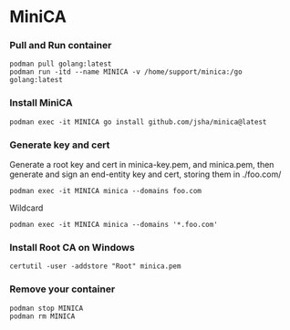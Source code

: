# MiniCA
### Pull and Run container
```
podman pull golang:latest
podman run -itd --name MINICA -v /home/support/minica:/go golang:latest
```

### Install MiniCA
```
podman exec -it MINICA go install github.com/jsha/minica@latest
```

### Generate key and cert
Generate a root key and cert in minica-key.pem, and minica.pem, then  
generate and sign an end-entity key and cert, storing them in ./foo.com/  
```
podman exec -it MINICA minica --domains foo.com
```
Wildcard
```
podman exec -it MINICA minica --domains '*.foo.com'
```

### Install Root CA on Windows
```
certutil -user -addstore "Root" minica.pem
```

### Remove your container
```
podman stop MINICA
podman rm MINICA
```